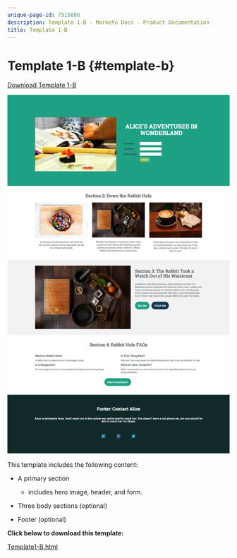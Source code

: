 ```yaml
---
unique-page-id: 7515886
description: Template 1-B - Marketo Docs - Product Documentation
title: Template 1-B
---
```


# Template 1-B {#template-b}

[Download Template 1-B](http://docs.marketo.com/download/attachments/7515886/template1-b.html?version=1&modificationdate=1432796605000&api=v2)

![](assets/image2015-5-28-13-3a6-3a5.png)

This template includes the following content:

* A primary section

    * includes hero image, header, and form.

* Three body sections (optional)
* Footer (optional)

**Click below to download this template:**

[Template1-B.html](http://docs.marketo.com/download/attachments/7515886/template1-b.html?version=1&modificationdate=1432796605000&api=v2)
